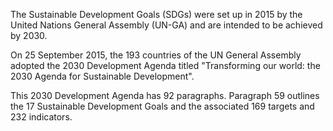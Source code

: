 The Sustainable Development Goals (SDGs) were set up in 2015 by the United Nations General Assembly (UN-GA) and are intended to be achieved by 2030.

On 25 September 2015, the 193 countries of the UN General Assembly adopted the 2030 Development Agenda titled "Transforming our world: the 2030 Agenda for Sustainable Development".

This 2030 Development Agenda has 92 paragraphs. Paragraph 59 outlines the 17 Sustainable Development Goals and the associated 169 targets and 232 indicators.
